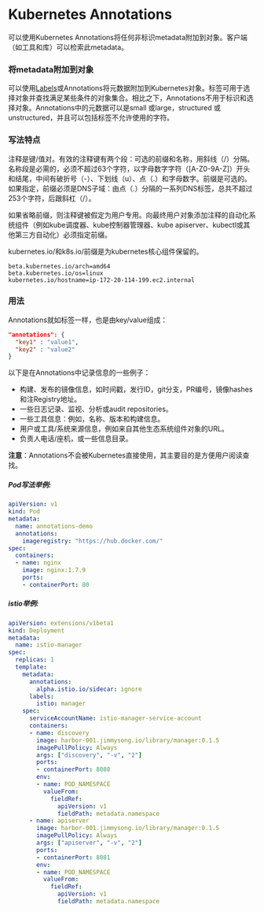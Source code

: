 # Kubernetes Annotations

可以使用Kubernetes Annotations将任何非标识metadata附加到对象。客户端（如工具和库）可以检索此metadata。

### 将metadata附加到对象

可以使用[Labels](http://docs.kubernetes.org.cn/247.html)或Annotations将元数据附加到Kubernetes对象。标签可用于选择对象并查找满足某些条件的对象集合。相比之下，Annotations不用于标识和选择对象。Annotations中的元数据可以是small 或large，structured 或unstructured，并且可以包括标签不允许使用的字符。



### 写法特点

注释是键/值对。有效的注释键有两个段：可选的前缀和名称，用斜线（/）分隔。名称段是必需的，必须不超过63个字符，以字母数字字符（[A-Z0-9A-Z]）开头和结尾，中间有破折号（-）、下划线（u）、点（.）和字母数字。前缀是可选的。如果指定，前缀必须是DNS子域：由点（.）分隔的一系列DNS标签，总共不超过253个字符，后跟斜杠（/）。

如果省略前缀，则注释键被假定为用户专用。向最终用户对象添加注释的自动化系统组件（例如kube调度器、kube控制器管理器、kube apiserver、kubectl或其他第三方自动化）必须指定前缀。

kubernetes.io/和k8s.io/前缀是为kubernetes核心组件保留的。

```
beta.kubernetes.io/arch=amd64
beta.kubernetes.io/os=linux
kubernetes.io/hostname=ip-172-20-114-199.ec2.internal
```



### 用法

Annotations就如标签一样，也是由key/value组成：

```json
"annotations": {
  "key1" : "value1",
  "key2" : "value2"
}
```

以下是在Annotations中记录信息的一些例子：

- 构建、发布的镜像信息，如时间戳，发行ID，git分支，PR编号，镜像hashes和注Registry地址。
- 一些日志记录、监视、分析或audit repositories。
- 一些工具信息：例如，名称、版本和构建信息。
- 用户或工具/系统来源信息，例如来自其他生态系统组件对象的URL。
- 负责人电话/座机，或一些信息目录。

**注意**：Annotations不会被Kubernetes直接使用，其主要目的是方便用户阅读查找。

##### Pod写法举例:

```yaml
apiVersion: v1
kind: Pod
metadata:
  name: annotations-demo
  annotations:
    imageregistry: "https://hub.docker.com/"
spec:
  containers:
  - name: nginx
    image: nginx:1.7.9
    ports:
    - containerPort: 80
```

##### istio举例:

```yaml
apiVersion: extensions/v1beta1
kind: Deployment
metadata:
  name: istio-manager
spec:
  replicas: 1
  template:
    metadata:
      annotations:
        alpha.istio.io/sidecar: ignore
      labels:
        istio: manager
    spec:
      serviceAccountName: istio-manager-service-account
      containers:
      - name: discovery
        image: harbor-001.jimmysong.io/library/manager:0.1.5
        imagePullPolicy: Always
        args: ["discovery", "-v", "2"]
        ports:
        - containerPort: 8080
        env:
        - name: POD_NAMESPACE
          valueFrom:
            fieldRef:
              apiVersion: v1
              fieldPath: metadata.namespace
      - name: apiserver
        image: harbor-001.jimmysong.io/library/manager:0.1.5
        imagePullPolicy: Always
        args: ["apiserver", "-v", "2"]
        ports:
        - containerPort: 8081
        env:
        - name: POD_NAMESPACE
          valueFrom:
            fieldRef:
              apiVersion: v1
              fieldPath: metadata.namespace
```

